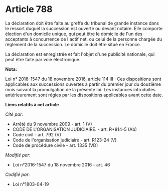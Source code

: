 # Article 788

La déclaration doit être faite au greffe du tribunal de grande instance dans le ressort duquel la succession est ouverte ou
devant notaire. Elle comporte élection d'un domicile unique, qui peut être le domicile de l'un des acceptants à concurrence
de l'actif net, ou celui de la personne chargée du règlement de la succession. Le domicile doit être situé en France.

La déclaration est enregistrée et fait l'objet d'une publicité nationale, qui peut être faite par voie électronique.

**Nota:**

Loi n° 2016-1547 du 18 novembre 2016, article 114 III : Ces dispositions sont applicables aux successions ouvertes à partir
du premier jour du douzième mois suivant la promulgation de la présente loi. Les instances introduites antérieurement sont
régies par les dispositions applicables avant cette date.

**Liens relatifs à cet article**

_Cité par_:

  - Arrêté du 9 novembre 2009 - art. 1 (V)
  - CODE DE L'ORGANISATION JUDICIAIRE. - art. R*814-5 (Ab)
  - Code civil - art. 792 (V)
  - Code de l'organisation judiciaire - art. R123-24 (V)
  - Code de procédure civile - art. 1335 (VD)

_Modifié par_:

  - Loi n°2016-1547 du 18 novembre 2016 - art. 46

_Codifié par_:

  - Loi n°1803-04-19
